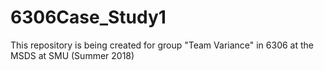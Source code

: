 # 6306Case_Study1
This repository is being created for group "Team Variance" in 6306 at the MSDS at SMU (Summer 2018)
